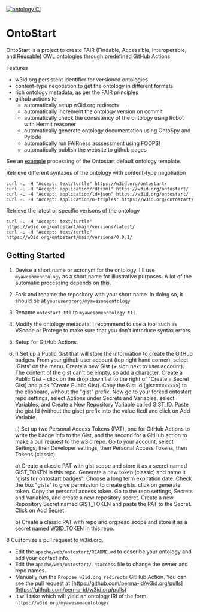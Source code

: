 [![ontology CI](https://github.com/micheldumontier/ontostart/actions/workflows/branch.yml/badge.svg)](https://github.com/micheldumontier/ontostart/actions/workflows/branch.yml)

# OntoStart 

OntoStart is a project to create FAIR (Findable, Accessible, Interoperable, and Reusable) OWL ontologies through predefined GitHub Actions.

Features
* w3id.org persistent identifier for versioned ontologies
* content-type negotiation to get the ontology in different formats
* rich ontology metadata, as per the FAIR principles
* github actions to:
   * automatically setup w3id.org redirects
   * automatically increment the ontology version on commit
   * automatically check the consistency of the ontology using Robot with Hermit reasoner
   * automatically generate ontology documentation using OntoSpy and Pylode
   * automatically run FAIRness asssessment using FOOPS!
   * automatically publish the website to github pages
 
See an [example](https://micheldumontier.github.io/ontostart/main/) processing of the Ontostart default ontology template.

Retrieve different syntaxes of the ontology with content-type negotiation
```
curl -L -H "Accept: text/turtle" https://w3id.org/ontostart/
curl -L -H "Accept: application/rdf+xml" https://w3id.org/ontostart/
curl -L -H "Accept: application/ld+json" https://w3id.org/ontostart/
curl -L -H "Accept: application/n-triples" https://w3id.org/ontostart/
```

Retrieve the latest or specific verisons of the ontology
```
curl -L -H "Accept: text/turtle" https://w3id.org/ontostart/main/versions/latest/
curl -L -H "Accept: text/turtle" https://w3id.org/ontostart/main/versions/0.0.1/
```


## Getting Started 
1. Devise a short name or acronym for the ontology. I'll use `myawesomeontology` as a short name for illustrative purposes. A lot of the automatic processing depends on this.

2. Fork and rename the repository with your short name. In doing so, it should be at `youruserororg/myawesomeontology`

4. Rename `ontostart.ttl` to `myawesomeontology.ttl`. 

5. Modify the ontology metadata. I recommend to use a tool such as VScode or Protege to make sure that you don't introduce syntax errors.

6. Setup for GitHub Actions.
7. 
   i) Set up a Public Gist that will store the information to create the GitHub badges. From your github user account (top right hand corner), select 'Gists' on the menu. Create a new Gist (+ sign next to user account). The content of the gist can't be empty, so add a character. Create a Public Gist - click on the drop down list to the right of "Create a Secret Gist) and pick "Create Public Gist). Copy the Gist Id (gist:xxxxxxxx) to the clipboard, without the "gist" prefix.  Now go to your forked ontostart repo settings, select Actions under Secrets and Variables, select Variables, and Create a New Repository Variable called GIST_ID. Paste the gist Id (without the gist:) prefix into the value fiedl and click on Add Variable.
   
   ii) Set up two Personal Access Tokens (PAT), one for GitHub Actions to write the badge info to the Gist, and the second for a GitHub action to make a pull request to the w3id repo. Go to your account, select Settings, then Developer settings, then Personal Access Tokens, then Tokens (classic).
   
   a) Create a classic PAT with gist scope and store it as a secret named GIST_TOKEN in this repo. Generate a new token (classic) and name it "gists for ontostart badges". Choose a long term expiration date. Check the box "gists" to give permission to create gists. click on generate token. Copy the personal access token. Go to the repo settings, Secrets and Variables, and create a new repository secret. Create a new Repository Secret named GIST_TOKEN and paste the PAT to the Secret. Click on Add Secret.
   
   b) Create a classic PAT with repo and org:read scope and store it as a secret named W3ID_TOKEN in this repo.
   
8 Customize a pull request to w3id.org.
  * Edit the `apache/web/ontostart/README.md` to describe your ontology and add your contact info.
  * Edit the `apache/web/ontostart/.htaccess` file to change the owner and repo names.
  * Manually run the `Propose w3id.org redirects` GitHub Action. You can see the pull request at [https://github.com/perma-id/w3id.org/pulls](https://github.com/perma-id/w3id.org/pulls)
  * It will take which will yield an ontology IRI of the form `https://w3id.org/myawesomeontology/`



